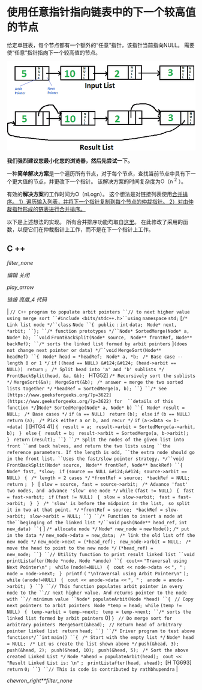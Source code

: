 # 使用任意指针指向链表中的下一个较高值的节点

给定单链表，每个节点都有一个额外的“任意”指针，该指针当前指向NULL。 需要使“任意”指针指向下一个较高值的节点。

[![listwithArbit](img/8169f1fd5a3a7a6cf9da279cda5846a5.png)](https://media.geeksforgeeks.org/wp-content/cdn-uploads/listwithArbit1.png)

**我们强烈建议您最小化您的浏览器，然后先尝试一下。**

一种**简单解决方案**是一个遍历所有节点，对于每个节点，查找当前节点中具有下一个更大值的节点，并更改下一个指针。 该解决方案的时间复杂度为O（n <sup>2</sup> ）。

有效的**解决方案**的工作时间为O（nLogn）。 这个想法是对链接列表使用[合并排序。
1）遍历输入列表，并将下一个指针复制到每个节点的仲裁指针。
2）对由仲裁指针形成的链表进行合并排序。](https://www.geeksforgeeks.org/merge-sort-for-linked-list/)

以下是上述想法的实现。 所有合并排序功能均取自[这里](https://www.geeksforgeeks.org/merge-sort-for-linked-list/)。 在此修改了采用的函数，以便它们在仲裁指针上工作，而不是在下一个指针上工作。

## C ++

*filter_none*

*编辑*
*关闭*

*play_arrow*

*链接*
*亮度_4*
*代码*

| `// C++ program to populate arbit pointers ``// to next higher value using merge sort ``#include <bits/stdc++.h>``using` `namespace` `std;` [`/* Link list node */``class` `Node ``{ ` `public` `:` `int` `data; ` `Node* next, *arbit; ``}; ``/* function prototypes */``Node* SortedMerge(Node* a, Node* b); ``void` `FrontBackSplit(Node* source, ` `Node** frontRef, Node** backRef); ``/* sorts the linked list formed by arbit pointers` ]`(does not change next pointer or data) */``void` `MergeSort(Node** headRef) ``{ ` `Node* head = *headRef; ` `Node* a, *b; ` `/* Base case -- length 0 or 1 */` `if` `((head == NULL) &#124;&#124; (head->arbit == NULL)) ` `return` `; ` `/* Split head into 'a' and 'b' sublists */` `FrontBackSplit(head, &a, &b); ` HTG52] `/* Recursively sort the sublists */` `MergeSort(&a); ` `MergeSort(&b); ` `/* answer = merge the two sorted lists together */` `*headRef = SortedMerge(a, b); ``} ``/* See [https://www.geeksforgeeks.org/?p=3622](https://www.geeksforgeeks.org/?p=3622) for  ``details of this function */`]`Node* SortedMerge(Node* a, Node* b) ``{ ` `Node* result = NULL; ` `/* Base cases */` `if` `(a == NULL) ` `return` `(b); ` `else` `if` `(b == NULL) ` `return` `(a); ` `/* Pick either a or b, and recur */` `if` `(a->data <= b->data) `] [HTG4 41]  `{ ` `result = a; ` `result->arbit = SortedMerge(a->arbit, b); ` `} ` `else` `{ ` `result = b; ` `result->arbit = SortedMerge(a, b->arbit); ` `} ` `return` `(result); ``} ``/* Split the nodes of the given list into front ``and back halves, and return the two lists using ``the reference parameters. If the length is odd, ``the extra node should go in the front list. ``Uses the fast/slow pointer strategy. */``void` `FrontBackSplit(Node* source, ` `Node** frontRef, Node** backRef) ``{ ` `Node* fast, *slow; ` `if` `(source == NULL &#124;&#124; source->arbit == NULL) ` `{ ` `/* length < 2 cases */` `*frontRef = source; ` `*backRef = NULL; ` `return` `; ` `} ` [ `slow = source, fast = source->arbit; ` `/* Advance 'fast' two nodes, and ` `advance 'slow' one node */` `while` `(fast != NULL) ` `{ ` `fast = fast->arbit; ` `if` `(fast != NULL) ` `{ ` `slow = slow->arbit; ` `fast = fast->arbit; ` `} ` `} ` `/* 'slow' is before the midpoint in the list, ` `so split it in two at that point. */` `*frontRef = source; ` `*backRef = slow->arbit; ` `slow->arbit = NULL; ``} ``/* Function to insert a node at the``beginging of the linked list */``void` `push(Node** head_ref,` `int` `new_data) ``{` ] `/* allocate node */` `Node* new_node =` `new` `Node();` `/* put in the data */` `new_node->data = new_data; ` `/* link the old list off the new node */` `new_node->next = (*head_ref); ` `new_node->arbit = NULL; ` `/* move the head to point to the new node */` `(*head_ref) = new_node; ``} ``// Utility function to print result linked list ``void` `printListafter(Node *node, Node *anode) ``{ ` `cout<<` `"Traversal using Next Pointer\n"` `; ` `while` `(node!=NULL) ` `{ ` `cout << node->data <<` `", "` `; ` `node = node->next; ` `} ` `printf` `(` `"\nTraversal using Arbit Pointer\n"` `); ` `while` `(anode!=NULL) ` `{ ` `cout << anode->data <<` `", "` `; ` `anode = anode->arbit; ` `} ``} ``// This function populates arbit pointer in every node to the ``// next higher value. And returns pointer to the node with ``// minimum value ``Node* populateArbit(Node *head) ``{ ` `// Copy next pointers to arbit pointers ` `Node *temp = head;` ​​ `while` `(temp != NULL) ` `{ ` `temp->arbit = temp->next; ` `temp = temp->next; ``/* sorts the linked list formed by arbit pointers` 0] `} ` `// Do merge sort for arbitrary pointers ` `MergeSort(&head); ` `// Return head of arbitrary pointer linked list ` `return` `head; ``} ``/* Driver program to test above functions*/``int` `main() ``{ ` `/* Start with the empty list */` `Node* head = NULL; ` `/* Let us create the list shown above */` `push(&head, 3); ` `push(&head, 2); ` `push(&head, 10); ` `push(&head, 5); ` `/* Sort the above created Linked List */` `Node *ahead = populateArbit(head); ` `cout <<` `"Result Linked List is: \n"` `; ` `printListafter(head, ahead); `[H TG693]  `return` `0; ``} ``// This is code is contributed by rathbhupendra` |

*chevron_right**filter_none*